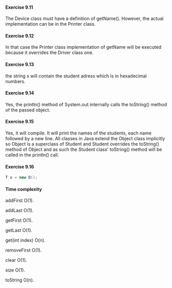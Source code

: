 #### Exercise 9.11
The Device class must have a definition of getName(). However, the actual implementation can be in the Printer class.
#### Exercise 9.12
In that case the Printer class implementation of getName will be executed because it overrides the Driver class one.
#### Exercise 9.13
the string s will contain the student adress which is in hexadecimal numbers.
#### Exercise 9.14
Yes, the println() method of System.out internally calls the toString() method of the passed object.
#### Exercise 9.15
Yes, it will compile. It will print the names of the students, each name followed by a new line. All classes in Java extend the Object class implicitly so Object is a superclass of Student and Student overrides the toString() method of Object and as such the Student class' toString() method will be called in the println() call.
#### Exercise 9.16
```java
T x = new D();
```

#### Time complexity
addFirst O(1).

addLast O(1).

getFirst O(1).

getLast O(1).

get(int index) O(n).

removeFirst O(1).

clear O(1).

size O(1).

toString O(n).
